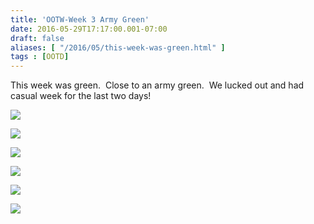 ```yaml
---
title: 'OOTW-Week 3 Army Green'
date: 2016-05-29T17:17:00.001-07:00
draft: false
aliases: [ "/2016/05/this-week-was-green.html" ]
tags : [OOTD]
---
```


This week was green.  Close to an army green.  We lucked out and had casual week for the last two days!

[![](https://1.bp.blogspot.com/-pxulO8IXHN0/V0uF_k5Bm1I/AAAAAAAAAmg/oQZ3slIFZlgQU09PyMqUXT9V40vJ1MJQgCLcB/s320/IMG_5941.JPG)](https://1.bp.blogspot.com/-pxulO8IXHN0/V0uF_k5Bm1I/AAAAAAAAAmg/oQZ3slIFZlgQU09PyMqUXT9V40vJ1MJQgCLcB/s1600/IMG_5941.JPG)

  

[![](https://1.bp.blogspot.com/-Hk9_ksz5t1Y/V0uGN3OrcuI/AAAAAAAAAmk/Nx3KPpoYC7M9wOpQTMj5xS5Q8gVZ_GtkwCLcB/s320/P1030955.JPG)](https://1.bp.blogspot.com/-Hk9_ksz5t1Y/V0uGN3OrcuI/AAAAAAAAAmk/Nx3KPpoYC7M9wOpQTMj5xS5Q8gVZ_GtkwCLcB/s1600/P1030955.JPG)

  

[![](https://3.bp.blogspot.com/--wYSGArvZLs/V0uGSLvTmaI/AAAAAAAAAmo/ggLC9lCBMrkfkYhHpsFLmy78elHn45kQQCLcB/s320/P1030961.JPG)](https://3.bp.blogspot.com/--wYSGArvZLs/V0uGSLvTmaI/AAAAAAAAAmo/ggLC9lCBMrkfkYhHpsFLmy78elHn45kQQCLcB/s1600/P1030961.JPG)

  

[![](https://2.bp.blogspot.com/-QrA1WJTfjfM/V0uGSi4EoBI/AAAAAAAAAms/y9O7rTFyNVosXZ7vHR27tyEH4h1GTQHpQCLcB/s320/P1030962.JPG)](https://2.bp.blogspot.com/-QrA1WJTfjfM/V0uGSi4EoBI/AAAAAAAAAms/y9O7rTFyNVosXZ7vHR27tyEH4h1GTQHpQCLcB/s1600/P1030962.JPG)

  

[![](https://2.bp.blogspot.com/-SH3_Ca31fwg/V0uGSobXJSI/AAAAAAAAAmw/JsJZgpgd-4Ap_gJyioEcxBtXzAY_Vs1fgCLcB/s320/P1030964.JPG)](https://2.bp.blogspot.com/-SH3_Ca31fwg/V0uGSobXJSI/AAAAAAAAAmw/JsJZgpgd-4Ap_gJyioEcxBtXzAY_Vs1fgCLcB/s1600/P1030964.JPG)

  

[![](https://3.bp.blogspot.com/-B2m0nxL5zhw/V0uGUsqMAXI/AAAAAAAAAm0/HyzZOGjkbo4sLDAJ-X_d5fpAM6n5BSZtACLcB/s320/P1030965.JPG)](https://3.bp.blogspot.com/-B2m0nxL5zhw/V0uGUsqMAXI/AAAAAAAAAm0/HyzZOGjkbo4sLDAJ-X_d5fpAM6n5BSZtACLcB/s1600/P1030965.JPG)